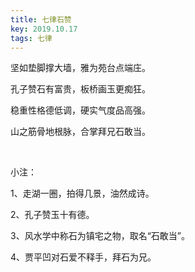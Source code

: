 ```yaml
---
title: 七律石赞
key: 2019.10.17
tags: 七律
---
```


坚如垫脚撑大墙，雅为苑台点端庄。

孔子赞石有富贵，板桥画玉更痴狂。

稳重性格德低调，硬实气度品高强。

山之筋骨地根脉，合掌拜兄石敢当。

</br>

小注：

1、走湖一圈，拍得几景，油然成诗。

2、孔子赞玉十有德。

3、风水学中称石为镇宅之物，取名“石敢当”。

4、贾平凹对石爱不释手，拜石为兄。

</br>


